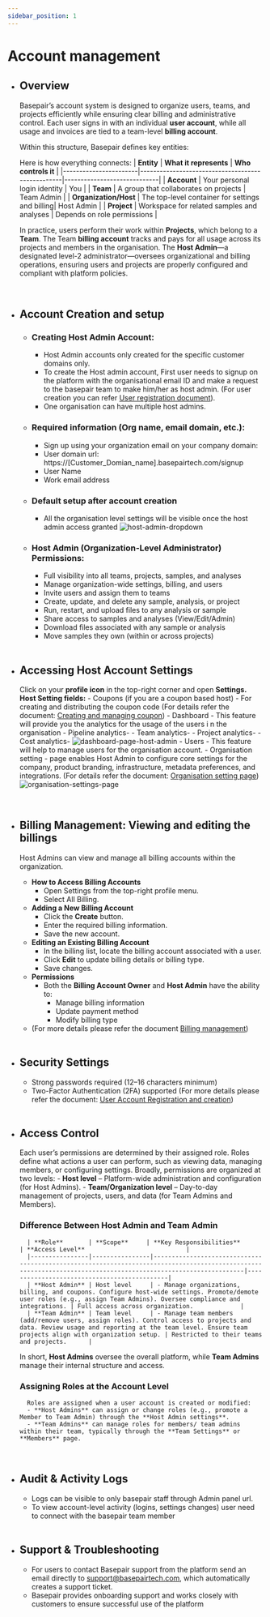 ```yaml
---
sidebar_position: 1
---
```


# Account management 

- ## Overview
    Basepair’s account system is designed to organize users, teams, and projects efficiently while ensuring clear billing and administrative control. Each user signs in with an individual **user account**, while all usage and invoices are tied to a team-level **billing account**.

    Within this structure, Basepair defines key entities:

    Here is how everything connects:
    | **Entity**           | **What it represents**                          | **Who controls it**        |
    |-----------------------|--------------------------------------------------|-----------------------------|
    | **Account**           | Your personal login identity                    | You                         |
    | **Team**              | A group that collaborates on projects           | Team Admin                  |
    | **Organization/Host** | The top-level container for settings and billing| Host Admin                  |
    | **Project**           | Workspace for related samples and analyses      | Depends on role permissions |

    In practice, users perform their work within **Projects**, which belong to a **Team**. The Team  **billing account** tracks and pays for all usage across its projects and members in the organisation.
    The **Host Admin**—a designated level-2 administrator—oversees organizational and billing operations, ensuring users and projects are properly configured and compliant with platform policies.

    <br />

- ## Account Creation and setup

    - ### **Creating Host Admin Account:**
        - Host Admin accounts only created for the specific customer domains only. 
        - To create the Host admin account, First user needs to signup on the platform with the organisational email ID and make a request to the basepair team to make him/her as host admin.
        (For user creation you can refer [User registration document](https://docs-basepair.vercel.app/User_Registration/User-registration)).
        - One organisation can have multiple host admins.
    - ### **Required information** (Org name, email domain, etc.):
        - Sign up using your organization email on your company domain:
        - User domain url: https://\[Customer_Domian_name]\.basepairtech.com/signup
        - User Name
        - Work email address
    - ### **Default setup after account creation**
        - All the organisation level settings will be visible once the host admin access granted
        ![host-admin-dropdown](/img/host-admin-dropdown.png)
    - ### **Host Admin (Organization-Level Administrator) Permissions:**
        - Full visibility into all teams, projects, samples, and analyses
        - Manage organization-wide settings, billing, and users
        - Invite users and assign them to teams
        - Create, update, and delete any sample, analysis, or project
        - Run, restart, and upload files to any analysis or sample
        - Share access to samples and analyses (View/Edit/Admin)
        - Download files associated with any sample or analysis
        - Move samples they own (within or across projects)

    <br />
- ## Accessing Host Account Settings
    Click on your **profile icon** in the top-right corner and open **Settings.**
        **Host Setting fields:**
            - Coupons (if you are a coupon based host) - For creating  and distributing the coupon code (For details refer the document: [Creating and managing coupon](https://docs-basepair.vercel.app/admin-guide/coupons))
            -  Dashboard - This feature will provide you the analytics for the usage of the users i n the organisation
                - Pipeline analytics- 
                - Team analytics- 
                - Project analytics- 
                - Cost analytics- 
            ![dashboard-page-host-admin](/img/dashboard-page-host-admin.png)
            - Users - This feature will help to manage users for the organisation account.
            - Organisation setting - page enables Host Admin to configure core settings for the company, product branding, infrastructure, metadata preferences, and integrations. (For details refer the document: [Organisation setting page](https://docs-basepair.vercel.app/admin-guide/organisation-settings))
            ![organisation-settings-page](/img/organisation-settings-page.png)

    <br />
- ## Billing Management: Viewing and editing the billings
    Host Admins can view and manage all billing accounts within the organization.
    - **How to Access Billing Accounts**
        - Open Settings from the top-right profile menu.
        - Select All Billing.
    - **Adding a New Billing Account**
        - Click the **Create** button.
        - Enter the required billing information.
        - Save the new account.
    - **Editing an Existing Billing Account**
        - In the billing list, locate the billing account associated with a user.
        - Click **Edit** to update billing details or billing type.
        - Save changes.
    - **Permissions**
        - Both the **Billing Account Owner** and **Host Admin** have the ability to:
            - Manage billing information
            - Update payment method
            - Modify billing type
    - (For more details please refer the document [Billing management](https://docs-basepair.vercel.app/admin-guide/billing-account))

    <br />
- ## Security Settings
    - Strong passwords required (12–16 characters minimum)
    - Two-Factor Authentication (2FA) supported
    (For more details please refer the document: [User Account Registration and creation](https://docs-basepair.vercel.app/User_Registration/User-registration))

    <br />
- ## Access Control
    Each user’s permissions are determined by their assigned role. Roles define what actions a user can perform, such as viewing data, managing members, or configuring settings. Broadly, permissions are organized at two levels:
        - **Host level** – Platform-wide administration and configuration (for Host Admins).
        - **Team/Organization level** – Day-to-day management of projects, users, and data (for Team Admins and Members).
    <br />
    ### Difference Between Host Admin and Team Admin
        | **Role**       | **Scope**     | **Key Responsibilities**                                                                                                                                      | **Access Level**                            |
        |----------------|----------------|---------------------------------------------------------------------------------------------------------------------------------------------------------------|---------------------------------------------|
        | **Host Admin** | Host level     | - Manage organizations, billing, and coupons. Configure host-wide settings. Promote/demote user roles (e.g., assign Team Admins). Oversee compliance and integrations. | Full access across organization.             |
        | **Team Admin** | Team level     | - Manage team members (add/remove users, assign roles). Control access to projects and data. Review usage and reporting at the team level. Ensure team projects align with organization setup. | Restricted to their teams and projects.      |

    In short, **Host Admins** oversee the overall platform, while **Team Admins** manage their internal structure and access.
    <br />
    ### Assigning Roles at the Account Level
        Roles are assigned when a user account is created or modified:
        - **Host Admins** can assign or change roles (e.g., promote a Member to Team Admin) through the **Host Admin settings**.
        - **Team Admins** can manage roles for members/ team admins within their team, typically through the **Team Settings** or **Members** page.
    <br />
- ## Audit & Activity Logs
    - Logs can be visible to only basepair staff through Admin panel url.
    - To view account-level activity (logins, settings changes) user  need to connect with the basepair team member

    <br />
- ## Support & Troubleshooting
    - For users to contact Basepair support from the platform send an email directly to support@basepairtech.com, which automatically creates a support ticket.⁠
    - Basepair provides onboarding support and works closely with customers to ensure successful use of the platform

